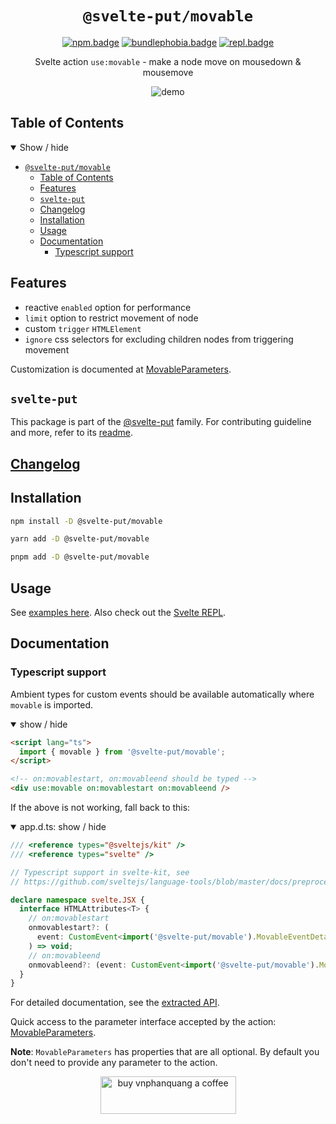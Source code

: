 <div align="center">

# `@svelte-put/movable`

[![npm.badge]][npm] [![bundlephobia.badge]][bundlephobia] [![repl.badge]][repl]

Svelte action `use:movable` - make a node move on mousedown & mousemove

![demo](https://raw.githubusercontent.com/vnphanquang/svelte-put/main/packages/actions/movable/static/images/demo.gif)

</div>

## Table of Contents

<details open>
  <summary>Show / hide</summary>

- [`@svelte-put/movable`](#svelte-putmovable)
  - [Table of Contents](#table-of-contents)
  - [Features](#features)
  - [`svelte-put`](#svelte-put)
  - [Changelog](#changelog)
  - [Installation](#installation)
  - [Usage](#usage)
  - [Documentation](#documentation)
    - [Typescript support](#typescript-support)

</details>

## Features

- reactive `enabled` option for performance
- `limit` option to restrict movement of node
- custom `trigger` `HTMLElement`
- `ignore` css selectors for excluding children nodes from triggering movement

Customization is documented at [MovableParameters][github.api.movableparameters].

## `svelte-put`

This package is part of the [@svelte-put][github.monorepo] family. For contributing guideline and more, refer to its [readme][github.monorepo].

## [Changelog][github.changelog]

## Installation

```bash
npm install -D @svelte-put/movable
```

```bash
yarn add -D @svelte-put/movable
```

```bash
pnpm add -D @svelte-put/movable
```

## Usage

See [examples here](https://github.com/vnphanquang/svelte-put/blob/main/packages/actions/movable/api/docs/movable.movable.md#example-1). Also check out the [Svelte REPL][repl].

</details>

## Documentation

### Typescript support

Ambient types for custom events should be available automatically where `movable` is imported.

<details open>
  <summary> show / hide </summary>

```html
<script lang="ts">
  import { movable } from '@svelte-put/movable';
</script>

<!-- on:movablestart, on:movableend should be typed -->
<div use:movable on:movablestart on:movableend />
```

</details>

If the above is not working, fall back to this:

<details open>
  <summary> app.d.ts: show / hide </summary>

```typescript
/// <reference types="@sveltejs/kit" />
/// <reference types="svelte" />

// Typescript support in svelte-kit, see
// https://github.com/sveltejs/language-tools/blob/master/docs/preprocessors/typescript.md#im-using-an-attributeevent-on-a-dom-element-and-it-throws-a-type-error

declare namespace svelte.JSX {
  interface HTMLAttributes<T> {
    // on:movablestart
    onmovablestart?: (
      event: CustomEvent<import('@svelte-put/movable').MovableEventDetails>,
    ) => void;
    // on:movableend
    onmovableend?: (event: CustomEvent<import('@svelte-put/movable').MovableEventDetails>) => void;
  }
}
```

</details>

For detailed documentation, see the [extracted API][github.api].

Quick access to the parameter interface accepted by the action: [MovableParameters][github.api.movableparameters].

**Note**: `MovableParameters` has properties that are all optional. By default you don't need to provide any parameter to the action.

<p align="center">
  <a href="https://www.buymeacoffee.com/vnphanquang" target="_blank">
    <img
      src="https://cdn.buymeacoffee.com/buttons/v2/default-yellow.png"
      height="60"
      width="217"
      alt="buy vnphanquang a coffee"
    />
  </a>
</p>

<!-- github specifics -->

[github.monorepo]: https://github.com/vnphanquang/svelte-put
[github.changelog]: https://github.com/vnphanquang/svelte-put/blob/main/packages/actions/movable/CHANGELOG.md
[github.issues]: https://github.com/vnphanquang/svelte-put/issues?q=
[github.api]: https://github.com/vnphanquang/svelte-put/blob/main/packages/actions/movable/api/docs/index.md
[github.api.movableparameters]: https://github.com/vnphanquang/svelte-put/blob/main/packages/actions/movable/api/docs/movable.movableparameters.md
[github.api.movable]: https://github.com/vnphanquang/svelte-put/blob/main/packages/actions/movable/api/docs/movable.movable.md

<!-- heading badge -->

[npm.badge]: https://img.shields.io/npm/v/@svelte-put/movable
[npm]: https://www.npmjs.com/package/@svelte-put/movable
[bundlephobia.badge]: https://img.shields.io/bundlephobia/minzip/@svelte-put/movable?label=minzipped
[bundlephobia]: https://bundlephobia.com/package/@svelte-put/movable
[repl]: https://svelte.dev/repl/88a7c1fc2e134db7b58786d5f385fc5d
[repl.badge]: https://img.shields.io/static/v1?label=&message=Svelte+REPL&logo=svelte&logoColor=fff&color=ff3e00
